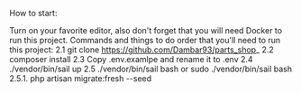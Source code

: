 How to start:

Turn on your favorite editor, also don't forget that you will need Docker to run this project. Commands and things to do order that you'll need to run this project: 2.1 git clone https://github.com/Dambar93/parts_shop_ 2.2 composer install 2.3 Copy .env.examlpe and rename it to .env 2.4 ./vendor/bin/sail up 2.5 ./vendor/bin/sail bash or sudo ./vendor/bin/sail bash 2.5.1. php artisan migrate:fresh --seed